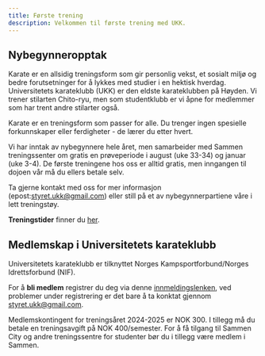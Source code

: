 ```yaml
---
title: Første trening
description: Velkommen til første trening med UKK.
---
```


## Nybegynneropptak 
Karate er en allsidig treningsform som gir personlig vekst, et sosialt miljø og bedre forutsetninger for å lykkes med studier i en hektisk hverdag. Universitetets karateklubb (UKK) er den eldste karateklubben på Høyden. Vi trener stilarten Chito-ryu, men som studentklubb er vi åpne for medlemmer som har trent andre stilarter også.

Karate er en treningsform som passer for alle. Du trenger ingen spesielle forkunnskaper eller ferdigheter - de lærer du etter hvert.

Vi har inntak av nybegynnere hele året, men samarbeider med Sammen treningssenter om gratis en prøveperiode i august (uke 33-34) og januar (uke 3-4). De første treningene hos oss er alltid gratis, men inngangen til dojoen vår må du ellers betale selv. 

Ta gjerne kontakt med oss for mer informasjon (epost:styret.ukk@gmail.com) eller still på et av nybegynnerpartiene våre i lett treningstøy. 


**Treningstider** finner du [her](/trening/treningstider).

## Medlemskap i Universitetets karateklubb

Universitetets karateklubb er tilknyttet Norges Kampsportforbund/Norges Idrettsforbund (NIF). 


For å **bli medlem** registrer du deg via denne [innmeldingslenken](https://medlemskap.nif.no/24963), ved problemer under registrering er det bare å ta konktat gjennom styret.ukk@gmail.com.


Medlemskontingent for treningsåret 2024-2025 er NOK 300. I tillegg må du betale en treningsavgift på NOK 400/semester. For å få tilgang til Sammen City og andre treningssentre for studenter bør du i tillegg være medlem i Sammen.
